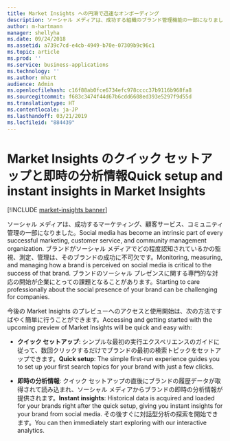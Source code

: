 ```yaml
---
title: Market Insights への円滑で迅速なオンボーディング
description: ソーシャル メディアは、成功する組織のブランド管理機能の一部になりました。
author: m-hartmann
manager: shellyha
ms.date: 09/24/2018
ms.assetid: a739c7cd-e4cb-4949-b70e-07309b9c96c1
ms.topic: article
ms.prod: ''
ms.service: business-applications
ms.technology: ''
ms.author: mhart
audience: Admin
ms.openlocfilehash: c16f88ab0fce6734efc978cccc37b9116b968fa8
ms.sourcegitcommit: f683c3474f44d67b6cdd6608ed393e5297f9d55d
ms.translationtype: HT
ms.contentlocale: ja-JP
ms.lasthandoff: 03/21/2019
ms.locfileid: "884439"
---
```

#  <a name="quick-setup-and-instant-insights-in-market-insights"></a><span data-ttu-id="e3f02-103">Market Insights のクイック セットアップと即時の分析情報</span><span class="sxs-lookup"><span data-stu-id="e3f02-103">Quick setup and instant insights in Market Insights</span></span>

[!INCLUDE [market-insights banner](../includes/market-insights.md)]

<span data-ttu-id="e3f02-104">ソーシャル メディアは、成功するマーケティング、顧客サービス、コミュニティ管理の一部になりました。</span><span class="sxs-lookup"><span data-stu-id="e3f02-104">Social media has become an intrinsic part of every successful marketing, customer service, and community management organization.</span></span> <span data-ttu-id="e3f02-105">ブランドがソーシャル メディアでどの程度認知されているかの監視、測定、管理は、そのブランドの成功に不可欠です。</span><span class="sxs-lookup"><span data-stu-id="e3f02-105">Monitoring, measuring, and managing how a brand is perceived on social media is critical to the success of that brand.</span></span> <span data-ttu-id="e3f02-106">ブランドのソーシャル プレゼンスに関する専門的な対応の開始が企業にとっての課題となることがあります。</span><span class="sxs-lookup"><span data-stu-id="e3f02-106">Starting to care professionally about the social presence of your brand can be challenging for companies.</span></span> 

<span data-ttu-id="e3f02-107">今後の Market Insights のプレビューへのアクセスと使用開始は、次の方法ですばやく簡単に行うことができます。</span><span class="sxs-lookup"><span data-stu-id="e3f02-107">Accessing and getting started with the upcoming preview of Market Insights will be quick and easy with:</span></span>

-   <span data-ttu-id="e3f02-108">**クイック セットアップ**: シンプルな最初の実行エクスペリエンスのガイドに従って、数回クリックするだけでブランドの最初の検索トピックをセットアップできます。</span><span class="sxs-lookup"><span data-stu-id="e3f02-108">**Quick setup**: The simple first-run experience guides you to set up your first search topics for your brand with just a few clicks.</span></span>

-   <span data-ttu-id="e3f02-109">**即時の分析情報**: クイック セットアップの直後にブランドの履歴データが取得されて読み込まれ、ソーシャル メディアからブランドの即時の分析情報が提供されます。</span><span class="sxs-lookup"><span data-stu-id="e3f02-109">**Instant insights**: Historical data is acquired and loaded for your brands right after the quick setup, giving you instant insights for your brand from social media.</span></span> <span data-ttu-id="e3f02-110">その後すぐに対話型分析の探索を開始できます。</span><span class="sxs-lookup"><span data-stu-id="e3f02-110">You can then immediately start exploring with our interactive analytics.</span></span>

<!-- Picture 3 -->

